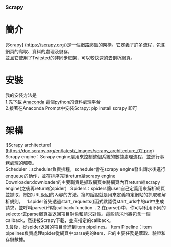 ### Scrapy  
# 簡介  
[Scrapy] (https://scrapy.org/)是一個網路爬蟲的架構。它定義了許多流程，包含網頁的爬取、資料的處理及儲存，  
並且它使用了Twitsted的非同步框架，可以較快速的去剖析網頁。  
# 安裝  
我的安裝方法是  
1.先下載 [Anaconda](https://www.continuum.io/downloads) 這個python的資料處理平台  
2.接著在Anaconda Prompt中安裝Scrapy: pip install scrapy 即可  
# 架構  
![Scrapy architecture] (https://doc.scrapy.org/en/latest/_images/scrapy_architecture_02.png)  
Scrapy engine：Scrapy engine是用來控制整個系統的數據處理流程，並進行事務處理的觸發。   
Scheduler：scheduler負責排程，scheduler會在scrapy engine發出請求後進行enqueue的動作，並在排序完後return給scrapy engine  
Downloader:downloader的主要職責是抓取網頁並將網頁內容return給scrapy engine(之後再return給spider)  
Spiders：spiders讓user自己定義用來解析網頁並抓取、制定URL返回的內容的方法。換句話說就是用來定義特定網站的抓取和解析規則。  
 1.spider首先透過start_requests()函式默認從start_urls中的url中生成請求，並呼叫parse()作為callback function  .
 2.在parse()中，你可以利用不同的selector去parse網頁並返回項目對象和請求對像。這些請求也將包含一個callback，然後被Scrapy下載，並有指定的callback。  
 3.最後，從spider返回的項目會進到item pipelines。
Item Pipeline：item pipelines負責處理spider從網頁中parse完的item，它的主要任務是萃取、驗證和存儲數據。  
